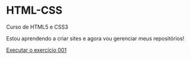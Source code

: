 # HTML-CSS
 Curso de HTML5 e CSS3

Estou aprendendo a criar sites e agora vou gerenciar meus repositórios!

<a href="https://andremachadooo.github.io/HTML-CSS/EXERCICIOS/ex001/index.html"> Executar o exercício 001</a>